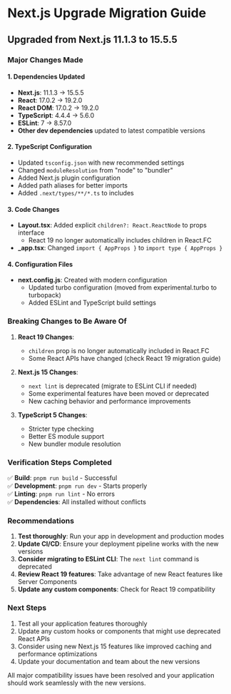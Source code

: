 # Next.js Upgrade Migration Guide

## Upgraded from Next.js 11.1.3 to 15.5.5

### Major Changes Made

#### 1. **Dependencies Updated**

- **Next.js**: 11.1.3 → 15.5.5
- **React**: 17.0.2 → 19.2.0
- **React DOM**: 17.0.2 → 19.2.0
- **TypeScript**: 4.4.4 → 5.6.0
- **ESLint**: 7 → 8.57.0
- **Other dev dependencies** updated to latest compatible versions

#### 2. **TypeScript Configuration**

- Updated `tsconfig.json` with new recommended settings
- Changed `moduleResolution` from "node" to "bundler"
- Added Next.js plugin configuration
- Added path aliases for better imports
- Added `.next/types/**/*.ts` to includes

#### 3. **Code Changes**

- **Layout.tsx**: Added explicit `children?: React.ReactNode` to props interface
  - React 19 no longer automatically includes children in React.FC
- **\_app.tsx**: Changed `import { AppProps }` to `import type { AppProps }`

#### 4. **Configuration Files**

- **next.config.js**: Created with modern configuration
  - Updated turbo configuration (moved from experimental.turbo to turbopack)
  - Added ESLint and TypeScript build settings

### Breaking Changes to Be Aware Of

1. **React 19 Changes**:
   - `children` prop is no longer automatically included in React.FC
   - Some React APIs have changed (check React 19 migration guide)

2. **Next.js 15 Changes**:
   - `next lint` is deprecated (migrate to ESLint CLI if needed)
   - Some experimental features have been moved or deprecated
   - New caching behavior and performance improvements

3. **TypeScript 5 Changes**:
   - Stricter type checking
   - Better ES module support
   - New bundler module resolution

### Verification Steps Completed

✅ **Build**: `pnpm run build` - Successful  
✅ **Development**: `pnpm run dev` - Starts properly  
✅ **Linting**: `pnpm run lint` - No errors  
✅ **Dependencies**: All installed without conflicts

### Recommendations

1. **Test thoroughly**: Run your app in development and production modes
2. **Update CI/CD**: Ensure your deployment pipeline works with the new versions
3. **Consider migrating to ESLint CLI**: The `next lint` command is deprecated
4. **Review React 19 features**: Take advantage of new React features like Server Components
5. **Update any custom components**: Check for React 19 compatibility

### Next Steps

1. Test all your application features thoroughly
2. Update any custom hooks or components that might use deprecated React APIs
3. Consider using new Next.js 15 features like improved caching and performance optimizations
4. Update your documentation and team about the new versions

All major compatibility issues have been resolved and your application should work seamlessly with the new versions.
